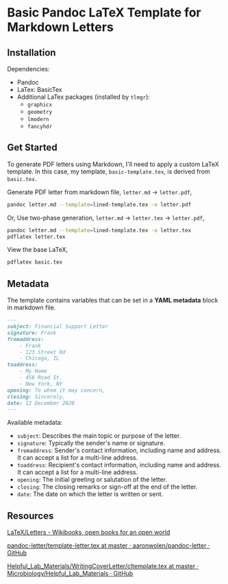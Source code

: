 # Basic Pandoc LaTeX Template for Markdown Letters

## Installation

Dependencies:
- Pandoc
- LaTex: BasicTex
- Additional LaTex packages (installed by `tlmgr`):
    - `graphicx`
    - `geometry`
    - `lmodern`
    - `fancyhdr`


## Get Started

To generate PDF letters using Markdown, I'll need to apply a custom LaTeX template. In this case, my template, `basic-template.tex`, is derived from `basic.tex`.

Generate PDF letter from markdown file, `letter.md` -> `letter.pdf`,

```sh
pandoc letter.md --template=lined-template.tex -o letter.pdf
```

Or, Use two-phase generation, `letter.md` -> `letter.tex` -> `letter.pdf`,

```sh
pandoc letter.md --template=lined-template.tex -o letter.tex
pdflatex letter.tex
```

View the base LaTeX,

```sh
pdflatex basic.tex
```

## Metadata

The template contains variables that can be set in a **YAML metadata** block in markdown file.

```markdown
---
subject: Financial Support Letter
signature: Frank
fromaddress:
    - Frank
    - 123 Street Rd
    - Chicago, IL
toaddress:
    - My Home
    - 456 Road St.
    - New York, NY
opening: To whom it may concern,
closing: Sincerely,
date: 12 December 2020
---
```

Available metadata:

- `subject`: Describes the main topic or purpose of the letter.
- `signature`: Typically the sender's name or signature.
- `fromaddress`: Sender's contact information, including name and address. It can accept a list for a multi-line address.
- `toaddress`: Recipient's contact information, including name and address. It can accept a list for a multi-line address.
- `opening`: The initial greeting or salutation of the letter.
- `closing`: The closing remarks or sign-off at the end of the letter.
- `date`: The date on which the letter is written or sent.

## Resources

[LaTeX/Letters - Wikibooks, open books for an open world](https://en.wikibooks.org/wiki/LaTeX/Letters)

[pandoc-letter/template-letter.tex at master · aaronwolen/pandoc-letter · GitHub](https://github.com/aaronwolen/pandoc-letter/blob/master/template-letter.tex)

[Helpful_Lab_Materials/WritingCoverLetter/cltemplate.tex at master · Microbiology/Helpful_Lab_Materials · GitHub](https://github.com/Microbiology/Helpful_Lab_Materials/blob/master/WritingCoverLetter/cltemplate.tex)